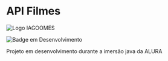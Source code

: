 # API Filmes

![Logo IAGOOMES](https://user-images.githubusercontent.com/78573589/179602551-5d64cf7d-7320-4c7f-a12e-9d7619ff8d59.png)


![Badge em Desenvolvimento](http://img.shields.io/static/v1?label=STATUS&message=EM%20DESENVOLVIMENTO&color=GREEN&style=for-the-badge)

Projeto em desenvolvimento durante a imersão java da ALURA
